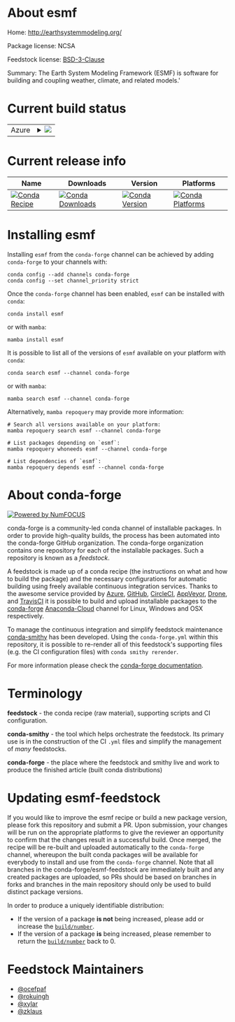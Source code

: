 About esmf
==========

Home: http://earthsystemmodeling.org/

Package license: NCSA

Feedstock license: [BSD-3-Clause](https://github.com/conda-forge/esmf-feedstock/blob/main/LICENSE.txt)

Summary: The Earth System Modeling Framework (ESMF) is software for building and
coupling weather, climate, and related models.'


Current build status
====================


<table>
    
  <tr>
    <td>Azure</td>
    <td>
      <details>
        <summary>
          <a href="https://dev.azure.com/conda-forge/feedstock-builds/_build/latest?definitionId=5063&branchName=main">
            <img src="https://dev.azure.com/conda-forge/feedstock-builds/_apis/build/status/esmf-feedstock?branchName=main">
          </a>
        </summary>
        <table>
          <thead><tr><th>Variant</th><th>Status</th></tr></thead>
          <tbody><tr>
              <td>linux_64_mpimpich</td>
              <td>
                <a href="https://dev.azure.com/conda-forge/feedstock-builds/_build/latest?definitionId=5063&branchName=main">
                  <img src="https://dev.azure.com/conda-forge/feedstock-builds/_apis/build/status/esmf-feedstock?branchName=main&jobName=linux&configuration=linux%20linux_64_mpimpich" alt="variant">
                </a>
              </td>
            </tr><tr>
              <td>linux_64_mpinompi</td>
              <td>
                <a href="https://dev.azure.com/conda-forge/feedstock-builds/_build/latest?definitionId=5063&branchName=main">
                  <img src="https://dev.azure.com/conda-forge/feedstock-builds/_apis/build/status/esmf-feedstock?branchName=main&jobName=linux&configuration=linux%20linux_64_mpinompi" alt="variant">
                </a>
              </td>
            </tr><tr>
              <td>linux_64_mpiopenmpi</td>
              <td>
                <a href="https://dev.azure.com/conda-forge/feedstock-builds/_build/latest?definitionId=5063&branchName=main">
                  <img src="https://dev.azure.com/conda-forge/feedstock-builds/_apis/build/status/esmf-feedstock?branchName=main&jobName=linux&configuration=linux%20linux_64_mpiopenmpi" alt="variant">
                </a>
              </td>
            </tr><tr>
              <td>osx_64_mpimpich</td>
              <td>
                <a href="https://dev.azure.com/conda-forge/feedstock-builds/_build/latest?definitionId=5063&branchName=main">
                  <img src="https://dev.azure.com/conda-forge/feedstock-builds/_apis/build/status/esmf-feedstock?branchName=main&jobName=osx&configuration=osx%20osx_64_mpimpich" alt="variant">
                </a>
              </td>
            </tr><tr>
              <td>osx_64_mpinompi</td>
              <td>
                <a href="https://dev.azure.com/conda-forge/feedstock-builds/_build/latest?definitionId=5063&branchName=main">
                  <img src="https://dev.azure.com/conda-forge/feedstock-builds/_apis/build/status/esmf-feedstock?branchName=main&jobName=osx&configuration=osx%20osx_64_mpinompi" alt="variant">
                </a>
              </td>
            </tr><tr>
              <td>osx_64_mpiopenmpi</td>
              <td>
                <a href="https://dev.azure.com/conda-forge/feedstock-builds/_build/latest?definitionId=5063&branchName=main">
                  <img src="https://dev.azure.com/conda-forge/feedstock-builds/_apis/build/status/esmf-feedstock?branchName=main&jobName=osx&configuration=osx%20osx_64_mpiopenmpi" alt="variant">
                </a>
              </td>
            </tr><tr>
              <td>osx_arm64_mpimpich</td>
              <td>
                <a href="https://dev.azure.com/conda-forge/feedstock-builds/_build/latest?definitionId=5063&branchName=main">
                  <img src="https://dev.azure.com/conda-forge/feedstock-builds/_apis/build/status/esmf-feedstock?branchName=main&jobName=osx&configuration=osx%20osx_arm64_mpimpich" alt="variant">
                </a>
              </td>
            </tr><tr>
              <td>osx_arm64_mpinompi</td>
              <td>
                <a href="https://dev.azure.com/conda-forge/feedstock-builds/_build/latest?definitionId=5063&branchName=main">
                  <img src="https://dev.azure.com/conda-forge/feedstock-builds/_apis/build/status/esmf-feedstock?branchName=main&jobName=osx&configuration=osx%20osx_arm64_mpinompi" alt="variant">
                </a>
              </td>
            </tr><tr>
              <td>osx_arm64_mpiopenmpi</td>
              <td>
                <a href="https://dev.azure.com/conda-forge/feedstock-builds/_build/latest?definitionId=5063&branchName=main">
                  <img src="https://dev.azure.com/conda-forge/feedstock-builds/_apis/build/status/esmf-feedstock?branchName=main&jobName=osx&configuration=osx%20osx_arm64_mpiopenmpi" alt="variant">
                </a>
              </td>
            </tr>
          </tbody>
        </table>
      </details>
    </td>
  </tr>
</table>

Current release info
====================

| Name | Downloads | Version | Platforms |
| --- | --- | --- | --- |
| [![Conda Recipe](https://img.shields.io/badge/recipe-esmf-green.svg)](https://anaconda.org/conda-forge/esmf) | [![Conda Downloads](https://img.shields.io/conda/dn/conda-forge/esmf.svg)](https://anaconda.org/conda-forge/esmf) | [![Conda Version](https://img.shields.io/conda/vn/conda-forge/esmf.svg)](https://anaconda.org/conda-forge/esmf) | [![Conda Platforms](https://img.shields.io/conda/pn/conda-forge/esmf.svg)](https://anaconda.org/conda-forge/esmf) |

Installing esmf
===============

Installing `esmf` from the `conda-forge` channel can be achieved by adding `conda-forge` to your channels with:

```
conda config --add channels conda-forge
conda config --set channel_priority strict
```

Once the `conda-forge` channel has been enabled, `esmf` can be installed with `conda`:

```
conda install esmf
```

or with `mamba`:

```
mamba install esmf
```

It is possible to list all of the versions of `esmf` available on your platform with `conda`:

```
conda search esmf --channel conda-forge
```

or with `mamba`:

```
mamba search esmf --channel conda-forge
```

Alternatively, `mamba repoquery` may provide more information:

```
# Search all versions available on your platform:
mamba repoquery search esmf --channel conda-forge

# List packages depending on `esmf`:
mamba repoquery whoneeds esmf --channel conda-forge

# List dependencies of `esmf`:
mamba repoquery depends esmf --channel conda-forge
```


About conda-forge
=================

[![Powered by
NumFOCUS](https://img.shields.io/badge/powered%20by-NumFOCUS-orange.svg?style=flat&colorA=E1523D&colorB=007D8A)](https://numfocus.org)

conda-forge is a community-led conda channel of installable packages.
In order to provide high-quality builds, the process has been automated into the
conda-forge GitHub organization. The conda-forge organization contains one repository
for each of the installable packages. Such a repository is known as a *feedstock*.

A feedstock is made up of a conda recipe (the instructions on what and how to build
the package) and the necessary configurations for automatic building using freely
available continuous integration services. Thanks to the awesome service provided by
[Azure](https://azure.microsoft.com/en-us/services/devops/), [GitHub](https://github.com/),
[CircleCI](https://circleci.com/), [AppVeyor](https://www.appveyor.com/),
[Drone](https://cloud.drone.io/welcome), and [TravisCI](https://travis-ci.com/)
it is possible to build and upload installable packages to the
[conda-forge](https://anaconda.org/conda-forge) [Anaconda-Cloud](https://anaconda.org/)
channel for Linux, Windows and OSX respectively.

To manage the continuous integration and simplify feedstock maintenance
[conda-smithy](https://github.com/conda-forge/conda-smithy) has been developed.
Using the ``conda-forge.yml`` within this repository, it is possible to re-render all of
this feedstock's supporting files (e.g. the CI configuration files) with ``conda smithy rerender``.

For more information please check the [conda-forge documentation](https://conda-forge.org/docs/).

Terminology
===========

**feedstock** - the conda recipe (raw material), supporting scripts and CI configuration.

**conda-smithy** - the tool which helps orchestrate the feedstock.
                   Its primary use is in the construction of the CI ``.yml`` files
                   and simplify the management of *many* feedstocks.

**conda-forge** - the place where the feedstock and smithy live and work to
                  produce the finished article (built conda distributions)


Updating esmf-feedstock
=======================

If you would like to improve the esmf recipe or build a new
package version, please fork this repository and submit a PR. Upon submission,
your changes will be run on the appropriate platforms to give the reviewer an
opportunity to confirm that the changes result in a successful build. Once
merged, the recipe will be re-built and uploaded automatically to the
`conda-forge` channel, whereupon the built conda packages will be available for
everybody to install and use from the `conda-forge` channel.
Note that all branches in the conda-forge/esmf-feedstock are
immediately built and any created packages are uploaded, so PRs should be based
on branches in forks and branches in the main repository should only be used to
build distinct package versions.

In order to produce a uniquely identifiable distribution:
 * If the version of a package **is not** being increased, please add or increase
   the [``build/number``](https://docs.conda.io/projects/conda-build/en/latest/resources/define-metadata.html#build-number-and-string).
 * If the version of a package **is** being increased, please remember to return
   the [``build/number``](https://docs.conda.io/projects/conda-build/en/latest/resources/define-metadata.html#build-number-and-string)
   back to 0.

Feedstock Maintainers
=====================

* [@ocefpaf](https://github.com/ocefpaf/)
* [@rokuingh](https://github.com/rokuingh/)
* [@xylar](https://github.com/xylar/)
* [@zklaus](https://github.com/zklaus/)


